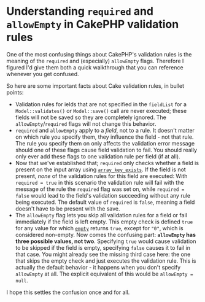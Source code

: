# Understanding `required` and `allowEmpty` in CakePHP validation rules
One of the most confusing things about CakePHP's validation rules is the meaning of the `required` and (especially)
`allowEmpty` flags. Therefore I figured I'd give them both a quick walkthrough that you can reference whenever
you get confused.

So here are some important facts about Cake validation rules, in bullet points:

- Validation rules for ields that are not specified in the `fieldList` for a `Model::validates()` or `Model::save()`
  call are never executed; these fields will not be saved so they are completely ignored. The
  `allowEmpty`/`required` flags will not change this behavior.
- `required` and `allowEmpty` apply to a _field_, not to a rule. It doesn't matter on which rule you specify them,
   they influence the field - not that rule. The rule you specify them on only affects the validation error message
   should one of these flags cause field validation to fail.
   You should really only ever add these flags to one validation rule per field (if at all).
- Now that we've established that; `required` only checks whether a field is present on the input array using
  [`array_key_exists`](http://www.php.net/array_key_exists). If the field is not present, *none* of the validation
  rules for this field are executed: With `required = true` in this scenario the validation rule will fail
  with the message of the rule the `required` flag was set on, while `required = false` would lead to the field's
  validation succeeding without any rule being executed.  The default value of `required` is `false`, meaning a field
  doesn't have to be present with the save.
- The `allowEmpty` flag lets you skip all validation rules for a field or fail immediately if the field is left empty.
  This empty check is defined `true` for any value for which [`empty`](http://www.php.net/empty) returns `true`,
  except for `"0"`, which is considered non-empty. Now comes the confusing part: **`allowEmpty` has three possible
  values, not two**. Specifying `true` would cause validation to be skipped if the field is empty, specifying `false`
  causes it to fail in that case. You might already see the missing third case here: the one that skips the empty
  check and just executes the validation rule. This is actually the default behavior - it happens when you don't
  specify `allowEmpty` at all. The explicit equivalent of this would be `allowEmpty = null`.

I hope this settles the confusion once and for all.

